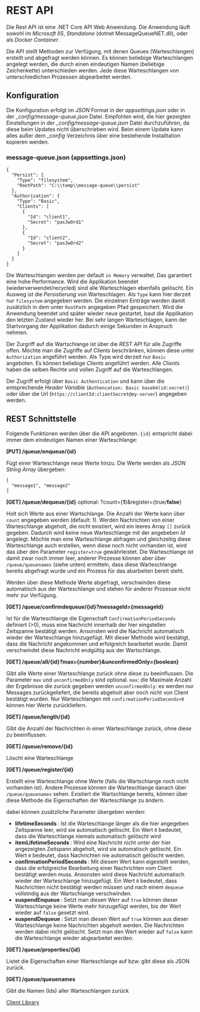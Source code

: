 # REST API

Die Rest API ist eine .NET Core API Web Anwendung. Die Anwendung läuft sowohl im *Microsoft IIS*, *Standalone* (dotnet MessageQueueNET.dll), oder als *Docker Container*.

Die API stellt Methoden zur Verfügung, mit denen Queues (Warteschlangen) erstellt und abgefragt werden können. Es können beliebige Warteschlangen angelegt werden, die durch
einen eindeutigen Namen (beliebige Zeichenkette) unterschieden werden. Jede diese Warteschlangen von unterschiedlichen Prozessen abgearbeitet werden.

## Konfiguration

Die Konfiguration erfolgt im *JSON* Format in der *appsettings.json* oder in der *_config/message-queue.json* Datei. Empfohlen wird, die hier gezeigten Einstellungen in der
*_config/message-queue.json* Datei durchzuführen, da diese beim Updates nicht überschrieben wird. Beim einem Update kann alles außer dem *_config* Verzeichnis über eine
bestehende Installtation kopieren werden.

### message-queue.json (appsettings.json)

```
{
  "Persist": {
    "Type": "filesystem",
    "RootPath": "C:\\temp\\message-queue\\persist"
  },
  "Authorization": {
    "Type": "Basic",
    "Clients": [
      {
        "Id": "client1",
        "Secret": "pas3w0rd1"
      },
      {
        "Id": "client2",
        "Secret": "pas3w0rd2"
      }
    ]
  }
}
```

Die Warteschlangen werden per default `in Memory` verwaltet. Das garantiert eine hohe Performance. Wird die Applikation beendet (wiederverwendet/recycled) sind alle Warteschlagen ebenfalls gelöscht.
Ein Ausweg ist die *Persistierung* von Warteschlagen. Als `Type` kann hier derzeit nur `filesystem` angegeben werden. Die einzelnen Einträge werden damit zusätzlich in dem unter `RootPath` angegeben Pfad gespeichert.
Wird die Anwendung beendet und später wieder neue gestartet, baut die Applikation den letzten Zustand wieder her. Bei sehr langen Warteschlagen, kann der Startvorgang der Applikation dadurch einige Sekunden 
in Anspruch nehmen.

Der Zurgriff auf die Wartschlange ist über die *REST API* für alle Zugriffe offen. Möchte man die Zugriffe auf Clients beschränken, können diese unter `Authorization` angeführt werden. 
Als Type wird derzeit nur `Basic` angeboten. Es können beliebige *Clients* angeführt werden. Alle *Clients* haben die selben Rechte und vollen Zugriff auf die Warteschlangen.

Der Zugriff erfolgt über `Basic Authentication` und kann über die entsprechende *Header Variable* (`Authencation: Basic base64(id:secret)`) oder über die Url (`https://clientId:clientSecret@my-server`) angegeben werden. 

## REST Schnittstelle

Folgende Funktionen werden über die API angeboten. `{id}` entspricht dabei immer dem eindeutigen Namen einer Warteschlange:

**[PUT] /queue/enqueue/{id}**

Fügt einer Warteschlange neue Werte hinzu. Die Werte werden als *JSON String Array* übergeben:

```
[
  "message1", "message2"
]
```

**[GET] /queue/dequeue/{id}** optional: ?count={**1**}&register={true/**false**}

Holt sich Werte aus einer Wartschlange. Die Anzahl der Werte kann über `count` angegeben werden (default: 1). Werden Nachrichten von einer Warteschlange abgeholt, die nicht existiert,
wird ein leeres Array `[]` zurück gegeben. Dadurch wird keine neue Warteschlange mit der angebeben *Id* angelegt. Möchte man eine Warteschlange abfragen und gleichzeitig 
diese Warteschlange auch erstellen, wenn diese noch nicht vorhanden ist, wird das über den Parameter `register=true` gewährleistet. Die Warteschlange ist damit zwar noch immer leer,
anderer Prozesse können aber über `/queue/queuenames` (siehe unten) ermitteln, dass diese Warteschlange bereits abgefragt wurde und ein Prozess für das abarbeiten bereit steht.

Werden über diese Methode Werte abgefragt, verschwinden diese automatisch aus der Warteschlange und stehen für anderer Prozesse nicht mehr zur Verfügung.

**[GET] /queue/confirmdequeue/{id}?messageId={messageId}**

Ist für die Warteschlange die Eigenschaft ``ConfirmationPeriodSeconds`` definiert (>0), muss eine Nachricht innerhalb der hier
eingstellen Zeitspanne bestätigt werden. Ansonsten wird die Nachricht automatisch wieder der Warteschlange hinzugefügt.
Mit dieser Methode wird bestätigt, dass die Nachricht angekommen und erfolgreich bearbeitet wurde. Damit verschwindet diese
Nachricht endgültig aus der Wartschlange.

**[GET] /queue/all/{id}?max={number}&unconfirmedOnly={boolean}**

Gibt alle Werte einer Warteschlange zurück ohne diese zu beeinflussen.
Die Parameter ``max`` und ``unconfirmedOnly`` sind optional.
``max``: die Maximale Anzahl der Ergebnisse die zurück gegeben werden
``unconfirmedOnly``: es werden nur Messages zurückgeliefert, die bereits abgeholt aber noch nicht von
Client bestätigt wurden. Nur Warteschlangen mit ``confirmationPeriodSeconds>0`` können hier Werte zurückliefern.

**[GET] /queue/length/{id}**

Gibt die Anzahl der Nachrichten in einer Warteschlange zurück, ohne diese zu beeinflussen.

**[GET] /queue/remove/{id}**

Löscht eine Warteschlange

**[GET] /queue/register/{id}**

Erstellt eine Warteschlange ohne Werte (falls die Wartschlange noch nicht vorhanden ist). Andere Prozesse können die Warteschlange danach über `/queue/queuenames` sehen.
Existiert die Wartschlange bereits, können über diese Methode die Eigenschaften der Warteschlange zu ändern.

dabei können zusätzliche Parameter übergeben werden: 

- **lifetimeSeconds <int>**: 
Ist die Warteschlange länger als die hier angegeben Zeitspanne leer, wird sie automatisch gelöscht. Ein Wert ``0`` bedeutet, dass die Warteschlange niemals automatisch gelöscht wird 
- **itemLifetimeSeconds <int>**: 
Wird eine Nachricht nicht unter der hier angezeigten Zeitspann abgeholt, wird sie automatisch gelöscht. Ein Wert ``0`` bedeutet, dass Nachrichten nie automatisch gelöscht werden.
- **confirmationPeriodSeconds <int>**: 
Mit diesem Wert kann eigestellt werden, dass die erfolgreiche Bearbeitung einer Nachrichten vom Client
bestätigt werden muss. Ansonsten wird diese Nachricht automatisch wieder der Warteschlange hinzugefügt.
Ein Wert ``0`` bedeutet, dass Nachrichten nicht bestätigt werden müssen und nach einem ``dequeue`` vollstndig aus der Wartschlange verschwinden.
- **suspendEnqueue <bool>**: 
Setzt man diesen Werr auf ``true`` können dieser Warteschlange keine Werte mehr hinzugefügt werden, bis der Wert wieder auf ``false`` gesetzt wird.
- **suspendDequeue <bool>**: 
Setzt man diesen Wert auf ``true`` können aus dieser Warteschlange keine Nachrichten abgeholt werden. Die Nachrichten werden dabei nicht gelöscht. Setzt man den Wert wieder auf ``false`` kann die Warteschlange wieder abgearbeitet werden.

**[GET] /queue/properties/{id}**

Listet die Eigenschaften einer Warteschlange auf bzw. gibt diese als JSON zurück.

**[GET] /queue/queuenames**

Gibt die Namen (Ids) aller Warteschlangen zurück

[Client Library](../client/client_de.md)